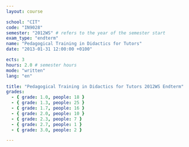 ```yaml
---
layout: course

school: "CIT"
code: "IN9028"
semester: "2012WS" # refers to the year of the semester start
exam_type: "endterm"
name: "Pedagogical Training in Didactics for Tutors"
date: "2013-01-31 12:00:00 +0100"

ects: 3
hours: 2.0 # semester hours
mode: "written"
lang: "en"

title: "Pedagogical Training in Didactics for Tutors 2012WS Endterm"
grades:
  - { grade: 1.0, people: 18 }
  - { grade: 1.3, people: 25 }
  - { grade: 1.7, people: 16 }
  - { grade: 2.0, people: 10 }
  - { grade: 2.3, people: 7 }
  - { grade: 2.7, people: 1 }
  - { grade: 3.0, people: 2 }

---
```



